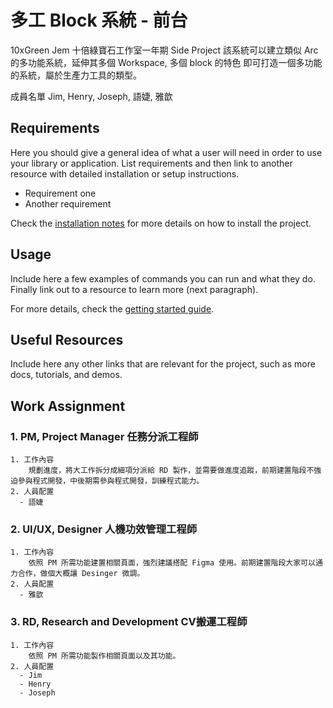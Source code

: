 # 多工 Block 系統 - 前台

10xGreen Jem 十倍綠寶石工作室一年期 Side Project
該系統可以建立類似 Arc 的多功能系統，延伸其多個 Workspace, 多個 block 的特色
即可打造一個多功能的系統，屬於生產力工具的類型。

成員名單
Jim, Henry, Joseph, 語婕, 雅歆

## Requirements

Here you should give a general idea of what a user will need in order to use your library or application. List requirements and then link to another resource with detailed installation or setup instructions.

- Requirement one
- Another requirement

Check the [installation notes]() for more details on how to install the project.

## Usage

Include here a few examples of commands you can run and what they do. Finally link out to a resource to learn more (next paragraph).

For more details, check the [getting started guide]().

## Useful Resources

Include here any other links that are relevant for the project, such as more docs, tutorials, and demos.

## Work Assignment

### 1. PM, Project Manager 任務分派工程師
    1. 工作內容
        規劃進度，將大工作拆分成細項分派給 RD 製作，並需要做進度追蹤，前期建置階段不強迫參與程式開發，中後期需參與程式開發，訓練程式能力。
    2. 人員配置
      - 語婕
    
### 2. UI/UX, Designer 人機功效管理工程師
    1. 工作內容
        依照 PM 所需功能建置相關頁面，強烈建議搭配 Figma 使用。前期建置階段大家可以通力合作，做個大概讓 Desinger 微調。
    2. 人員配置
      - 雅歆
    
### 3. RD,  Research and Development CV搬運工程師
    1. 工作內容
        依照 PM 所需功能製作相關頁面以及其功能。
    2. 人員配置
      - Jim
      - Henry
      - Joseph
